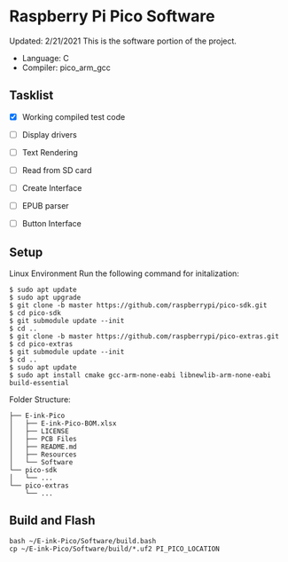 # Raspberry Pi Pico Software
Updated: 2/21/2021
This is the software portion of the project.
- Language: C
- Compiler: pico_arm_gcc

## Tasklist
 - [X] Working compiled test code
 - [ ] Display drivers
 - [ ] Text Rendering
 - [ ] Read from SD card
 - [ ] Create Interface
 - [ ] EPUB parser
 - [ ] Button Interface
 
 
## Setup
Linux Environment
Run the following command for initalization:
```
$ sudo apt update
$ sudo apt upgrade
$ git clone -b master https://github.com/raspberrypi/pico-sdk.git
$ cd pico-sdk
$ git submodule update --init
$ cd ..
$ git clone -b master https://github.com/raspberrypi/pico-extras.git
$ cd pico-extras
$ git submodule update --init
$ cd ..
$ sudo apt update
$ sudo apt install cmake gcc-arm-none-eabi libnewlib-arm-none-eabi build-essential
```
Folder Structure:
```
├── E-ink-Pico
│   ├── E-ink-Pico-BOM.xlsx
│   ├── LICENSE
│   ├── PCB Files
│   ├── README.md
│   ├── Resources
│   └── Software
└── pico-sdk 
│   └── ...
└── pico-extras
    └── ...
```

## Build and Flash
```
bash ~/E-ink-Pico/Software/build.bash
cp ~/E-ink-Pico/Software/build/*.uf2 PI_PICO_LOCATION
```
